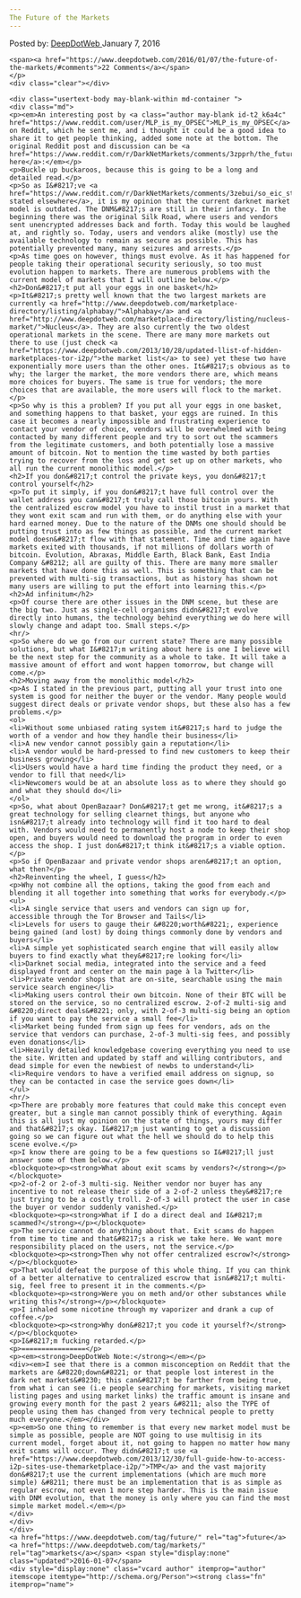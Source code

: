 ```yaml
---
The Future of the Markets
---
```

<article class="post-listing post-12873 post type-post status-publish format-standard has-post-thumbnail hentry  tag-future tag-markets">
    <div class="post-inner">
        <span>Posted by: <a href="https://www.deepdotweb.com/author/admin/" title="">DeepDotWeb </a></span>
    <span>January 7, 2016</span>
    
    <span><a href="https://www.deepdotweb.com/2016/01/07/the-future-of-the-markets/#comments">22 Comments</a></span>
    </p>
    <div class="clear"></div>
    
    <div class="usertext-body may-blank-within md-container ">
    <div class="md">
    <p><em>An interesting post by <a class="author may-blank id-t2_k6a4c" href="https://www.reddit.com/user/MLP_is_my_OPSEC">MLP_is_my_OPSEC</a> on Reddit, which he sent me, and i thought it could be a good idea to share it to get people thinking, added some note at the bottom. The original Reddit post and discussion can be <a href="https://www.reddit.com/r/DarkNetMarkets/comments/3zpprh/the_future_of_the_markets/">found here</a>:</em></p>
    <p>Buckle up buckaroos, because this is going to be a long and detailed read.</p>
    <p>So as I&#8217;ve <a href="https://www.reddit.com/r/DarkNetMarkets/comments/3zebui/so_eic_stole_our_money_huh/cylmkuk">previously stated elsewhere</a>, it is my opinion that the current darknet market model is outdated. The DNM&#8217;s are still in their infancy. In the beginning there was the original Silk Road, where users and vendors sent unencrypted addresses back and forth. Today this would be laughed at, and rightly so. Today, users and vendors alike (mostly) use the available technology to remain as secure as possible. This has potentially prevented many, many seizures and arrests.</p>
    <p>As time goes on however, things must evolve. As it has happened for people taking their operational security seriously, so too must evolution happen to markets. There are numerous problems with the current model of markets that I will outline below.</p>
    <h2>Don&#8217;t put all your eggs in one basket</h2>
    <p>It&#8217;s pretty well known that the two largest markets are currently <a href="http://www.deepdotweb.com/marketplace-directory/listing/alphabay/">Alphabay</a> and <a href="http://www.deepdotweb.com/marketplace-directory/listing/nucleus-market/">Nucleus</a>. They are also currently the two oldest operational markets in the scene. There are many more markets out there to use (just check <a href="https://www.deepdotweb.com/2013/10/28/updated-llist-of-hidden-marketplaces-tor-i2p/">the market list</a> to see) yet these two have exponentially more users than the other ones. It&#8217;s obvious as to why; the larger the market, the more vendors there are, which means more choices for buyers. The same is true for vendors; the more choices that are available, the more users will flock to the market.</p>
    <p>So why is this a problem? If you put all your eggs in one basket, and something happens to that basket, your eggs are ruined. In this case it becomes a nearly impossible and frustrating experience to contact your vendor of choice, vendors will be overwhelmed with being contacted by many different people and try to sort out the scammers from the legitimate customers, and both potentially lose a massive amount of bitcoin. Not to mention the time wasted by both parties trying to recover from the loss and get set up on other markets, who all run the current monolithic model.</p>
    <h2>If you don&#8217;t control the private keys, you don&#8217;t control yourself</h2>
    <p>To put it simply, if you don&#8217;t have full control over the wallet address you can&#8217;t truly call those bitcoin yours. With the centralized escrow model you have to instil trust in a market that they wont exit scam and run with them, or do anything else with your hard earned money. Due to the nature of the DNMs one should should be putting trust into as few things as possible, and the current market model doesn&#8217;t flow with that statement. Time and time again have markets exited with thousands, if not millions of dollars worth of bitcoin. Evolution, Abraxas, Middle Earth, Black Bank, East India Company &#8212; all are guilty of this. There are many more smaller markets that have done this as well. This is something that can be prevented with multi-sig transactions, but as history has shown not many users are willing to put the effort into learning this.</p>
    <h2>Ad infinitum</h2>
    <p>Of course there are other issues in the DNM scene, but these are the big two. Just as single-cell organisms didn&#8217;t evolve directly into humans, the technology behind everything we do here will slowly change and adapt too. Small steps.</p>
    <hr/>
    <p>So where do we go from our current state? There are many possible solutions, but what I&#8217;m writing about here is one I believe will be the next step for the community as a whole to take. It will take a massive amount of effort and wont happen tomorrow, but change will come.</p>
    <h2>Moving away from the monolithic model</h2>
    <p>As I stated in the previous part, putting all your trust into one system is good for neither the buyer or the vendor. Many people would suggest direct deals or private vendor shops, but these also has a few problems.</p>
    <ol>
    <li>Without some unbiased rating system it&#8217;s hard to judge the worth of a vendor and how they handle their business</li>
    <li>A new vendor cannot possibly gain a reputation</li>
    <li>A vendor would be hard-pressed to find new customers to keep their business growing</li>
    <li>Users would have a hard time finding the product they need, or a vendor to fill that need</li>
    <li>Newcomers would be at an absolute loss as to where they should go and what they should do</li>
    </ol>
    <p>So, what about OpenBazaar? Don&#8217;t get me wrong, it&#8217;s a great technology for selling clearnet things, but anyone who isn&#8217;t already into technology will find it too hard to deal with. Vendors would need to permanently host a node to keep their shop open, and buyers would need to download the program in order to even access the shop. I just don&#8217;t think it&#8217;s a viable option.</p>
    <p>So if OpenBazaar and private vendor shops aren&#8217;t an option, what then?</p>
    <h2>Reinventing the wheel, I guess</h2>
    <p>Why not combine all the options, taking the good from each and blending it all together into something that works for everybody.</p>
    <ul>
    <li>A single service that users and vendors can sign up for, accessible through the Tor Browser and Tails</li>
    <li>Levels for users to gauge their &#8220;worth&#8221;, experience being gained (and lost) by doing things commonly done by vendors and buyers</li>
    <li>A simple yet sophisticated search engine that will easily allow buyers to find exactly what they&#8217;re looking for</li>
    <li>Darknet social media, integrated into the service and a feed displayed front and center on the main page à la Twitter</li>
    <li>Private vendor shops that are on-site, searchable using the main service search engine</li>
    <li>Making users control their own bitcoin. None of their BTC will be stored on the service, so no centralized escrow. 2-of-2 multi-sig and &#8220;direct deals&#8221; only, with 2-of-3 multi-sig being an option if you want to pay the service a small fee</li>
    <li>Market being funded from sign up fees for vendors, ads on the service that vendors can purchase, 2-of-3 multi-sig fees, and possibly even donations</li>
    <li>Heavily detailed knowledgebase covering everything you need to use the site. Written and updated by staff and willing contributors, and dead simple for even the newbiest of newbs to understand</li>
    <li>Require vendors to have a verified email address on signup, so they can be contacted in case the service goes down</li>
    </ul>
    <hr/>
    <p>There are probably more features that could make this concept even greater, but a single man cannot possibly think of everything. Again this is all just my opinion on the state of things, yours may differ and that&#8217;s okay. I&#8217;m just wanting to get a discussion going so we can figure out what the hell we should do to help this scene evolve.</p>
    <p>I know there are going to be a few questions so I&#8217;ll just answer some of them below.</p>
    <blockquote><p><strong>What about exit scams by vendors?</strong></p></blockquote>
    <p>2-of-2 or 2-of-3 multi-sig. Neither vendor nor buyer has any incentive to not release their side of a 2-of-2 unless they&#8217;re just trying to be a costly troll. 2-of-3 will protect the user in case the buyer or vendor suddenly vanished.</p>
    <blockquote><p><strong>What if I do a direct deal and I&#8217;m scammed?</strong></p></blockquote>
    <p>The service cannot do anything about that. Exit scams do happen from time to time and that&#8217;s a risk we take here. We want more responsibility placed on the users, not the service.</p>
    <blockquote><p><strong>Then why not offer centralized escrow?</strong></p></blockquote>
    <p>That would defeat the purpose of this whole thing. If you can think of a better alternative to centralized escrow that isn&#8217;t multi-sig, feel free to present it in the comments.</p>
    <blockquote><p><strong>Were you on meth and/or other substances while writing this?</strong></p></blockquote>
    <p>I inhaled some nicotine through my vaporizer and drank a cup of coffee.</p>
    <blockquote><p><strong>Why don&#8217;t you code it yourself?</strong></p></blockquote>
    <p>I&#8217;m fucking retarded.</p>
    <p>================</p>
    <p><em><strong>DeepDotWeb Note:</strong></em></p>
    <div><em>I see that there is a common misconception on Reddit that the markets are &#8220;down&#8221; or that people lost interest in the dark net markets&#8230; this can&#8217;t be farther from being true, from what i can see (i.e people searching for markets, visiting market listing pages and using market links) the traffic amount is insane and growing every month for the past 2 years &#8211; also the TYPE of people using them has changed from very technical people to pretty much everyone.</em></div>
    <p><em>So one thing to remember is that every new market model must be simple as possible, people are NOT going to use multisig in its current model, forget about it, not going to happen no matter how many exit scams will occur. They didn&#8217;t use <a href="https://www.deepdotweb.com/2013/12/30/full-guide-how-to-access-i2p-sites-use-themarketplace-i2p/">TMP</a> and the vast majority don&#8217;t use the current implementations (which are much more simple) &#8211; there must be an implementation that is as simple as regular escrow, not even 1 more step harder. This is the main issue with DNM evolution, that the money is only where you can find the most simple market model.</em></p>
    </div>
    </div>
    </div>
    <a href="https://www.deepdotweb.com/tag/future/" rel="tag">future</a> <a href="https://www.deepdotweb.com/tag/markets/" rel="tag">markets</a></span> <span style="display:none" class="updated">2016-01-07</span>
    <div style="display:none" class="vcard author" itemprop="author" itemscope itemtype="http://schema.org/Person"><strong class="fn" itemprop="name">
    
